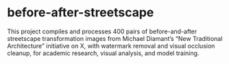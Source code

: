 # before-after-streetscape
This project compiles and processes 400 pairs of before-and-after streetscape transformation images from Michael Diamant’s “New Traditional Architecture” initiative on X, with watermark removal and visual occlusion cleanup, for academic research, visual analysis, and model training.
